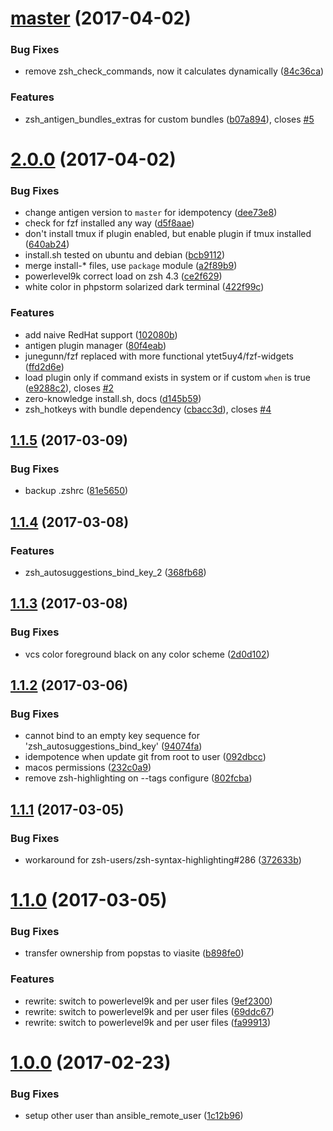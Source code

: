 <a name=""></a>
# [master](https://github.com/viasite-ansible/ansible-role-zsh/compare/v2.0.0...v) (2017-04-02)


### Bug Fixes

* remove zsh_check_commands, now it calculates dynamically ([84c36ca](https://github.com/viasite-ansible/ansible-role-zsh/commit/84c36ca))


### Features

* zsh_antigen_bundles_extras for custom bundles ([b07a894](https://github.com/viasite-ansible/ansible-role-zsh/commit/b07a894)), closes [#5](https://github.com/viasite-ansible/ansible-role-zsh/issues/5)



<a name="2.0.0"></a>
# [2.0.0](https://github.com/viasite-ansible/ansible-role-zsh/compare/v1.1.6...v2.0.0) (2017-04-02)


### Bug Fixes

* change antigen version to `master` for idempotency ([dee73e8](https://github.com/viasite-ansible/ansible-role-zsh/commit/dee73e8))
* check for fzf installed any way ([d5f8aae](https://github.com/viasite-ansible/ansible-role-zsh/commit/d5f8aae))
* don't install tmux if plugin enabled, but enable plugin if tmux installed ([640ab24](https://github.com/viasite-ansible/ansible-role-zsh/commit/640ab24))
* install.sh tested on ubuntu and debian ([bcb9112](https://github.com/viasite-ansible/ansible-role-zsh/commit/bcb9112))
* merge install-* files, use `package` module ([a2f89b9](https://github.com/viasite-ansible/ansible-role-zsh/commit/a2f89b9))
* powerlevel9k correct load on zsh 4.3 ([ce2f629](https://github.com/viasite-ansible/ansible-role-zsh/commit/ce2f629))
* white color in phpstorm solarized dark terminal ([422f99c](https://github.com/viasite-ansible/ansible-role-zsh/commit/422f99c))


### Features

* add naive RedHat support ([102080b](https://github.com/viasite-ansible/ansible-role-zsh/commit/102080b))
* antigen plugin manager ([80f4eab](https://github.com/viasite-ansible/ansible-role-zsh/commit/80f4eab))
* junegunn/fzf replaced with more functional ytet5uy4/fzf-widgets ([ffd2d6e](https://github.com/viasite-ansible/ansible-role-zsh/commit/ffd2d6e))
* load plugin only if command exists in system or if custom `when` is true ([e9288c2](https://github.com/viasite-ansible/ansible-role-zsh/commit/e9288c2)), closes [#2](https://github.com/viasite-ansible/ansible-role-zsh/issues/2)
* zero-knowledge install.sh, docs ([d145b59](https://github.com/viasite-ansible/ansible-role-zsh/commit/d145b59))
* zsh_hotkeys with bundle dependency ([cbacc3d](https://github.com/viasite-ansible/ansible-role-zsh/commit/cbacc3d)), closes [#4](https://github.com/viasite-ansible/ansible-role-zsh/issues/4)



<a name="1.1.5"></a>
## [1.1.5](https://github.com/viasite-ansible/ansible-role-zsh/compare/v1.1.4...v1.1.5) (2017-03-09)


### Bug Fixes

* backup .zshrc ([81e5650](https://github.com/viasite-ansible/ansible-role-zsh/commit/81e5650))



<a name="1.1.4"></a>
## [1.1.4](https://github.com/viasite-ansible/ansible-role-zsh/compare/v1.1.3...v1.1.4) (2017-03-08)


### Features

* zsh_autosuggestions_bind_key_2 ([368fb68](https://github.com/viasite-ansible/ansible-role-zsh/commit/368fb68))



<a name="1.1.3"></a>
## [1.1.3](https://github.com/viasite-ansible/ansible-role-zsh/compare/v1.1.2...v1.1.3) (2017-03-08)


### Bug Fixes

* vcs color foreground black on any color scheme ([2d0d102](https://github.com/viasite-ansible/ansible-role-zsh/commit/2d0d102))



<a name="1.1.2"></a>
## [1.1.2](https://github.com/viasite-ansible/ansible-role-zsh/compare/v1.1.1...v1.1.2) (2017-03-06)


### Bug Fixes

* cannot bind to an empty key sequence for 'zsh_autosuggestions_bind_key' ([94074fa](https://github.com/viasite-ansible/ansible-role-zsh/commit/94074fa))
* idempotence when update git from root to user ([092dbcc](https://github.com/viasite-ansible/ansible-role-zsh/commit/092dbcc))
* macos permissions ([232c0a9](https://github.com/viasite-ansible/ansible-role-zsh/commit/232c0a9))
* remove zsh-highlighting on --tags configure ([802fcba](https://github.com/viasite-ansible/ansible-role-zsh/commit/802fcba))



<a name="1.1.1"></a>
## [1.1.1](https://github.com/viasite-ansible/ansible-role-zsh/compare/v1.1.0...v1.1.1) (2017-03-05)


### Bug Fixes

* workaround for zsh-users/zsh-syntax-highlighting#286 ([372633b](https://github.com/viasite-ansible/ansible-role-zsh/commit/372633b))



<a name="1.1.0"></a>
# [1.1.0](https://github.com/viasite-ansible/ansible-role-zsh/compare/v1.0.0...v1.1.0) (2017-03-05)


### Bug Fixes

* transfer ownership from popstas to viasite ([b898fe0](https://github.com/viasite-ansible/ansible-role-zsh/commit/b898fe0))


### Features

* rewrite: switch to powerlevel9k and per user files ([9ef2300](https://github.com/viasite-ansible/ansible-role-zsh/commit/9ef2300))
* rewrite: switch to powerlevel9k and per user files ([69ddc67](https://github.com/viasite-ansible/ansible-role-zsh/commit/69ddc67))
* rewrite: switch to powerlevel9k and per user files ([fa99913](https://github.com/viasite-ansible/ansible-role-zsh/commit/fa99913))



<a name="1.0.0"></a>
# [1.0.0](https://github.com/viasite-ansible/ansible-role-zsh/compare/1c12b96...v1.0.0) (2017-02-23)


### Bug Fixes

* setup other user than ansible_remote_user ([1c12b96](https://github.com/viasite-ansible/ansible-role-zsh/commit/1c12b96))




